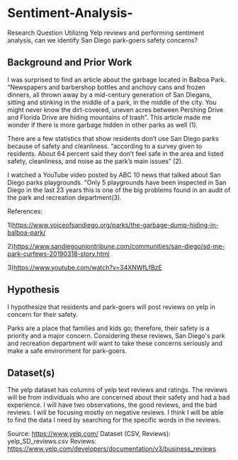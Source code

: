 # Sentiment-Analysis-
Research Question
Utilizing Yelp reviews and performing sentiment analysis, can we identify San Diego park-goers safety concerns?

## Background and Prior Work
I was surprised to find an article about the garbage located in Balboa Park. “Newspapers and barbershop bottles and anchovy cans and frozen dinners, all thrown away by a mid-century generation of San Diegans, sitting and stinking in the middle of a park, in the middle of the city. You might never know the dirt-covered, uneven acres between Pershing Drive and Florida Drive are hiding mountains of trash”. This article made me wonder if there is more garbage hidden in other parks as well (1).

There are a few statistics that show residents don’t use San Diego parks because of safety and cleanliness. “according to a survey given to residents. About 64 percent said they don’t feel safe in the area and listed safety, cleanliness, and noise as the park’s main issues” (2).

I watched a YouTube video posted by ABC 10 news that talked about San Diego parks playgrounds. “Only 5 playgrounds have been inspected in San Diego in the last 23 years this is one of the big problems found in an audit of the park and recreation department(3).

References:

1)https://www.voiceofsandiego.org/parks/the-garbage-dump-hiding-in-balboa-park/

2)https://www.sandiegouniontribune.com/communities/san-diego/sd-me-park-curfews-20190318-story.html

3)https://www.youtube.com/watch?v=34XNWfLfBzE

## Hypothesis
I hypothesize that residents and park-goers will post reviews on yelp in concern for their safety.

Parks are a place that families and kids go; therefore, their safety is a priority and a major concern. Considering these reviews, San Diego's park and recreation department will want to take these concerns seriously and make a safe environment for park-goers.

## Dataset(s)
The yelp dataset has columns of yelp text reviews and ratings. The reviews will be from individuals who are concerned about their safety and had a bad experience. I will have two observations, the good reviews, and the bad reviews. I will be focusing mostly on negative reviews. I think I will be able to find the data I need by searching for the specific words in the reviews.

Source: https://www.yelp.com/
Dataset (CSV, Reviews): yelp_SD_reviews.csv
Reviews: https://www.yelp.com/developers/documentation/v3/business_reviews
